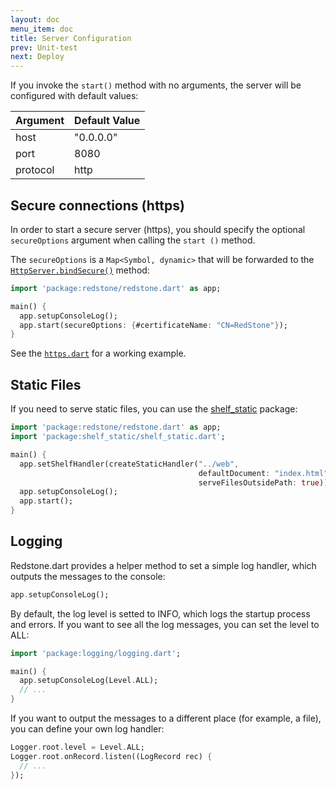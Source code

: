 ```yaml
---
layout: doc
menu_item: doc
title: Server Configuration
prev: Unit-test
next: Deploy
---
```

If you invoke the `start()` method with no arguments, the server will be configured with default values:

Argument       | Default Value
---------------|---------------
host           | "0.0.0.0"
port           | 8080
protocol       | http

## Secure connections (https)

In order to start a secure server (https), you should specify the optional `secureOptions` argument
when calling the `start ()` method.

The `secureOptions` is a `Map<Symbol, dynamic>` that will be forwarded to the 
[`HttpServer.bindSecure()`](https://api.dartlang.org/apidocs/channels/stable/dartdoc-viewer/dart-io.HttpServer#id_bindSecure) method:

```dart
import 'package:redstone/redstone.dart' as app;

main() {
  app.setupConsoleLog();
  app.start(secureOptions: {#certificateName: "CN=RedStone"});
}
```

See the [`https.dart`](https://github.com/luizmineo/redstone.dart/blob/master/example/https.dart) for a working example.

## Static Files

If you need to serve static files, you can use the [shelf_static](http://pub.dartlang.org/packages/shelf_static) package:

```dart
import 'package:redstone/redstone.dart' as app;
import 'package:shelf_static/shelf_static.dart';

main() {
  app.setShelfHandler(createStaticHandler("../web", 
                                          defaultDocument: "index.html", 
                                          serveFilesOutsidePath: true));
  app.setupConsoleLog();
  app.start();
}
```
## Logging

Redstone.dart provides a helper method to set a simple log handler, which outputs the messages to the console:

```dart
app.setupConsoleLog();
```

By default, the log level is setted to INFO, which logs the startup process and errors. If you want to see all the log messages, you can set the level to ALL:

```dart
import 'package:logging/logging.dart';

main() {
  app.setupConsoleLog(Level.ALL);
  // ...
}
```

If you want to output the messages to a different place (for example, a file), you can define your own log handler:

```dart
Logger.root.level = Level.ALL;
Logger.root.onRecord.listen((LogRecord rec) {
  // ...
});
```
